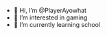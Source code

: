 - 👋 Hi, I’m @PlayerAyowhat
- 👀 I’m interested in gaming
- 🌱 I’m currently learning school


<!---
PlayerAyowhat/PlayerAyowhat is a ✨ special ✨ repository because its `README.md` (this file) appears on your GitHub profile.
You can click the Preview link to take a look at your changes.
--->
